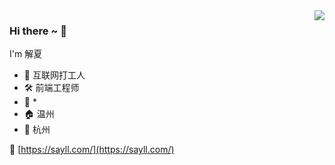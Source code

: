 <img align="right" src="https://github-readme-stats.vercel.app/api?username=sayll&show_icons=true&icon_color=66ccff&text_color=718096&bg_color=ffffff" />

### Hi there ~ 👋

I'm 解夏

- :pushpin: 互联网打工人
- :hammer_and_wrench: 前端工程师
- :office: *
- :house: 温州
- :round_pushpin: 杭州

:link: [https://sayll.com/](https://sayll.com/)
